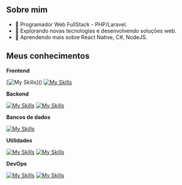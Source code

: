 ## Sobre mim

- 💼 Programador Web FullStack - PHP/Laravel.
- 🤔 Explorando novas tecnologias e desenvolvendo soluções web.
- 🌱 Aprendendo mais sobre React Native, C#, NodeJS.

## Meus conhecimentos

**Frontend**

[![My Skills](https://skillicons.dev/icons?i=html,css,sass,tailwind,bootstrap,js,ts,alpinejs,react,vite,npm,)]()
[![My Skills](https://go-skill-icons.vercel.app/api/icons?i=jquery,livewire,markdown,reactnative)]()

**Backend**

[![My Skills](https://skillicons.dev/icons?i=php,laravel,nodejs,express,cs)]()
[![My Skills](https://go-skill-icons.vercel.app/api/icons?i=filament)]()

**Bancos de dados**

[![My Skills](https://skillicons.dev/icons?i=postgres,mysql,sqlite)]()

**Utilidades**

[![My Skills](https://skillicons.dev/icons?i=postman,vscode,sublime,figma)]()
[![My Skills](https://go-skill-icons.vercel.app/api/icons?i=dbeaver,discord,api,composer)]()

**DevOps**

[![My Skills](https://skillicons.dev/icons?i=git,linux,ubuntu,bash,windows)]()
[![My Skills](https://go-skill-icons.vercel.app/api/icons?i=nginx,wsl)]()
